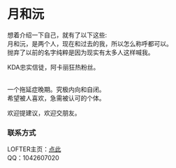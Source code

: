 ﻿<html>
  <head/>
  <body>
<h1>月和沅</h1>
想着介绍一下自己，就有了以下这些:

<br>
月和沅，是两个人，现在和过去的我，所以怎么称呼都可以。

<br>
抛弃了以前的名字纯粹是因为现实有太多人这样喊我。<br>

KDA忠实信徒，阿卡丽狂热粉丝。

<br>
一个拖延症晚期。究极内向和自闭。

<br>
希望被人喜欢，急需被认可的个体。<br>


欢迎提建议，欢迎交朋友。
<h3>联系方式</h3>
LOFTER主页：<a href="https://tangyuan122625.lofter.com/">点此</a><br>
QQ：1042607020
  </body>
</html>
